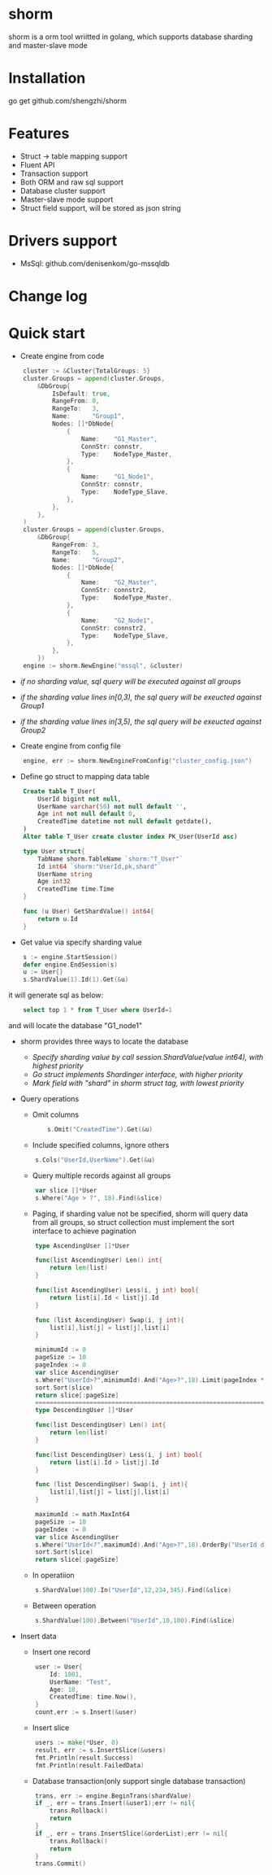 # shorm
shorm is a orm tool wriitted in golang, which supports database sharding and master-slave mode

# Installation
  go get github.com/shengzhi/shorm

# Features
- Struct -> table mapping support
- Fluent API
- Transaction support
- Both ORM and raw sql support
- Database cluster support
- Master-slave mode support
- Struct field support, will be stored as json string

# Drivers support
- MsSql: github.com/denisenkom/go-mssqldb

# Change log


# Quick start
- Create engine from code

```Go
    cluster := &Cluster{TotalGroups: 5}
	cluster.Groups = append(cluster.Groups,
		&DbGroup{
			IsDefault: true,
			RangeFrom: 0,
			RangeTo:   3,
			Name:      "Group1",
			Nodes: []*DbNode{
				{
					Name:    "G1_Master",
					ConnStr: connstr,
					Type:    NodeType_Master,
				},
				{
					Name:    "G1_Node1",
					ConnStr: connstr,
					Type:    NodeType_Slave,
				},
			},
		},
	)
	cluster.Groups = append(cluster.Groups,
		&DbGroup{
			RangeFrom: 3,
			RangeTo:   5,
			Name:      "Group2",
			Nodes: []*DbNode{
				{
					Name:    "G2_Master",
					ConnStr: connstr2,
					Type:    NodeType_Master,
				},
				{
					Name:    "G2_Node1",
					ConnStr: connstr2,
					Type:    NodeType_Slave,
				},
			},
		})
	engine := shorm.NewEngine("mssql", &cluster)
```
- *if no sharding value, sql query will be executed against all groups*
- *if the sharding value lines in[0,3), the sql query will be exeucted against Group1*
- *if the sharding value lines in[3,5), the sql query will be exeucted against Group2*

- Create engine from config file
```Go
	engine, err := shorm.NewEngineFromConfig("cluster_config.json")
```
- Define go struct to mapping data table
```Sql
	Create table T_User(
		UserId bigint not null,
		UserName varchar(50) not null default '',
		Age int not null default 0,
		CreatedTime datetime not null default getdate(),
	)
	Alter table T_User create cluster index PK_User(UserId asc)
```
```Go
	type User struct{
		TabName shorm.TableName `shorm:"T_User"`
		Id int64 `shorm:"UserId,pk,shard"`
		UserName string
		Age int32
		CreatedTime time.Time
	}

	func (u User) GetShardValue() int64{
		return u.Id
	}
```

- Get value via specify sharding value
```Go
	s := engine.StartSession()
	defer engine.EndSession(s)
	u := User{}
	s.ShardValue(1).Id(1).Get(&u)
```
it will generate sql as below:
```Sql
	select top 1 * from T_User where UserId=1
``` 
and will locate the database "G1_node1"

- shorm provides three ways to locate the database
	* *Specify sharding value by call session.ShardValue(value int64), with highest priority*
	* *Go struct implements Shardinger interface, with higher priority*
	* *Mark field with "shard" in shorm struct tag, with lowest priority*

- Query operations

	- Omit columns
		```Go
			s.Omit("CreatedTime").Get(&u)
		```
	- Include specified columns, ignore others
	```Go
		s.Cols("UserId,UserName").Get(&u)
	```
	- Query multiple records against all groups
	```Go
		var slice []*User
		s.Where("Age > ?", 18).Find(&slice)
	```
	- Paging, if sharding value not be specified, shorm will query data from all groups, so struct collection must implement the sort interface to achieve pagination
	```Go
		type AscendingUser []*User

		func(list AscendingUser) Len() int{
			return len(list)
		}

		func(list AscendingUser) Less(i, j int) bool{
			return list[i].Id < list[j].Id
		}

		func (list AscendingUser) Swap(i, j int){
			list[i],list[j] = list[j],list[i]
		}

		minimumId := 0
		pageSize := 10
		pageIndex := 0
		var slice AscendingUser
		s.Where("UserId>?",minimumId).And("Age>?",18).Limit(pageIndex * pageSize, pageSize).Find(&slice)
		sort.Sort(slice)
		return slice[:pageSize]
		================================================================
		type DescendingUser []*User

		func(list DescendingUser) Len() int{
			return len(list)
		}

		func(list DescendingUser) Less(i, j int) bool{
			return list[i].Id > list[j].Id
		}

		func (list DescendingUser) Swap(i, j int){
			list[i],list[j] = list[j],list[i]
		}

		maximumId := math.MaxInt64
		pageSize := 10
		pageIndex := 0
		var slice AscendingUser
		s.Where("UserId<?",maximumId).And("Age>?",18).OrderBy("UserId desc").Limit(pageIndex * pageSize, pageSize).Find(&slice)
		sort.Sort(slice)
		return slice[:pageSize]
	```
	- In operatiion
	```Go
		s.ShardValue(100).In("UserId",12,234,345).Find(&slice)
	```

	- Between operation
	```Go
		s.ShardValue(100).Between("UserId",10,100).Find(&slice)
	```

- Insert data

	- Insert one record
	```Go
		user := User{
			Id: 1001,
			UserName: "Test",
			Age: 18,
			CreatedTime: time.Now(),
		}
		count,err := s.Insert(&user)
	```
	- Insert slice
	```Go
		users := make(*User, 0)
		result, err := s.InsertSlice(&users)
		fmt.Println(result.Success)
		fmt.Println(result.FailedData)
	```

	- Database transaction(only support single database transaction)
	```Go
		trans, err := engine.BeginTrans(shardValue)
		if _, err = trans.Insert(&user1);err != nil{
			trans.Rollback()
			return
		}
		if _, err = trans.InsertSlice(&orderList);err != nil{
			trans.Rollback()
			return
		}
		trans.Commit()
	```
